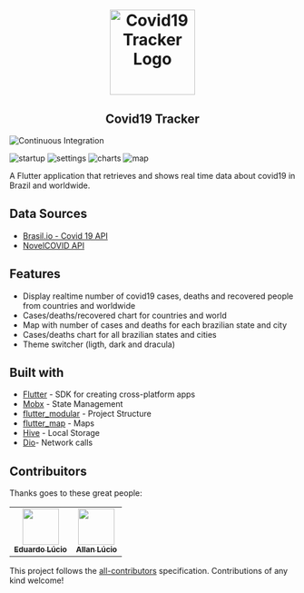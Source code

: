 <h1 align="center">
  <a href="https://github.com/lucioeduardo/covid19_tracker/">
    <img alt="Covid19 Tracker Logo" src="https://user-images.githubusercontent.com/14063319/81594393-34004880-9397-11ea-9f5c-ed100fcf0953.png" width="150px" />
  </a>
</h1>

<h2 align="center">
  Covid19 Tracker
</h2>

![Continuous Integration](https://github.com/lucioeduardo/covid19_tracker/workflows/Continuous%20Integration/badge.svg)


![startup](https://user-images.githubusercontent.com/14063319/81590406-22b43d80-9391-11ea-9c17-50bf41a52ca0.gif)
![settings](https://user-images.githubusercontent.com/14063319/81590402-21831080-9391-11ea-99c3-fbbdba4eb17d.gif)
![charts](https://user-images.githubusercontent.com/14063319/81590398-1e882000-9391-11ea-89b5-069250f73a3a.gif)
![map](https://user-images.githubusercontent.com/14063319/81590400-2051e380-9391-11ea-9aab-40d230bc6ecd.gif)


A Flutter application that retrieves and shows real time data about covid19 in Brazil and worldwide.

## Data Sources
- [Brasil.io - Covid 19 API](https://brasil.io/dataset/covid19/caso) 
- [NovelCOVID API](https://github.com/novelcovid/api)

## Features

- Display realtime number of covid19 cases, deaths and recovered people from countries and worldwide
- Cases/deaths/recovered chart for countries and world
- Map with number of cases and deaths for each brazilian state and city
- Cases/deaths chart for all brazilian states and cities
- Theme switcher (ligth, dark and dracula)

## Built with
- [Flutter](https://flutter.dev/) - SDK for creating cross-platform apps 
- [Mobx](https://pub.dev/packages/mobx#-readme-tab-) - State Management
- [flutter_modular](https://pub.dev/packages/flutter_mobx) - Project Structure
- [flutter_map](https://pub.dev/packages/flutter_map) - Maps 
- [Hive](https://pub.dev/packages/hive) - Local Storage
- [Dio](https://pub.dev/packages/dio)- Network calls

## Contribuitors
Thanks goes to these great people:

<!-- ALL-CONTRIBUTORS-LIST:START - Do not remove or modify this section -->
<!-- prettier-ignore-start -->
<!-- markdownlint-disable -->
<table>
  <tr>
  <td align="center"><a href="https://github.com/lucioeduardo"><img src="https://avatars3.githubusercontent.com/u/14063319" width="64px;" alt=""/><br /><sub><b>Eduardo Lúcio</b></sub></a><br /></td>
    <td align="center"><a href="https://github.com/allanlucio"><img src="https://avatars2.githubusercontent.com/u/7063932" width="64px;" alt=""/><br /><sub><b>Allan Lúcio</b></sub></a><br /></td>
    
    
  </tr>
</table>

<!-- markdownlint-enable -->
<!-- prettier-ignore-end -->
<!-- ALL-CONTRIBUTORS-LIST:END -->

This project follows the [all-contributors](https://github.com/all-contributors/all-contributors) specification. Contributions of any kind welcome!
